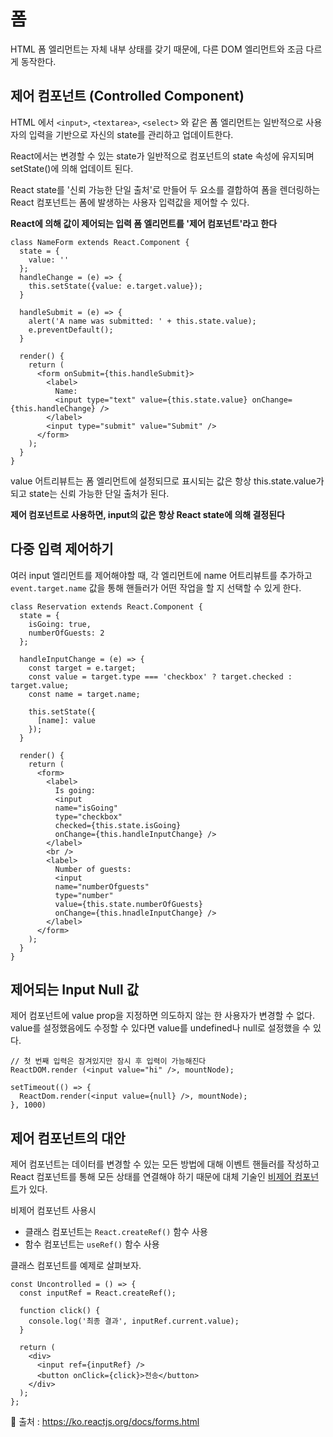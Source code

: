 # 폼

HTML 폼 엘리먼트는 자체 내부 상태를 갖기 때문에, 다른 DOM 엘리먼트와 조금 다르게 동작한다.

## 제어 컴포넌트 (Controlled Component)

HTML 에서 `<input>`, `<textarea>`, `<select>` 와 같은 폼 엘리먼트는 일반적으로 사용자의 입력을 기반으로 자신의 state를 관리하고 업데이트한다.

React에서는 변경할 수 있는 state가 일반적으로 컴포넌트의 state 속성에 유지되며 setState()에 의해 업데이트 된다.

React state를 '신뢰 가능한 단일 출처'로 만들어 두 요소를 결합하여 폼을 렌더링하는 React 컴포넌트는 폼에 발생하는 사용자 입력값을 제어할 수 있다.

**React에 의해 값이 제어되는 입력 폼 엘리먼트를 '제어 컴포넌트'라고 한다**

```JSX
class NameForm extends React.Component {
  state = {
    value: ''
  };
  handleChange = (e) => {
    this.setState({value: e.target.value});
  }

  handleSubmit = (e) => {
    alert('A name was submitted: ' + this.state.value);
    e.preventDefault();
  }

  render() {
    return (
      <form onSubmit={this.handleSubmit}>
        <label>
          Name:
          <input type="text" value={this.state.value} onChange={this.handleChange} />
        </label>
        <input type="submit" value="Submit" />
      </form>
    );
  }
}
```

value 어트리뷰트는 폼 엘리먼트에 설정되므로 표시되는 값은 항상 this.state.value가 되고 state는 신뢰 가능한 단일 출처가 된다.

**제어 컴포넌트로 사용하면, input의 값은 항상 React state에 의해 결정된다**

## 다중 입력 제어하기

여러 input 엘리먼트를 제어해야할 때, 각 엘리먼트에 name 어트리뷰트를 추가하고 `event.target.name` 값을 통해 핸들러가 어떤 작업을 할 지 선택할 수 있게 한다.

```JSX
class Reservation extends React.Component {
  state = {
    isGoing: true,
    numberOfGuests: 2
  };

  handleInputChange = (e) => {
    const target = e.target;
    const value = target.type === 'checkbox' ? target.checked : target.value;
    const name = target.name;

    this.setState({
      [name]: value
    });
  }

  render() {
    return (
      <form>
        <label>
          Is going:
          <input
          name="isGoing"
          type="checkbox"
          checked={this.state.isGoing}
          onChange={this.handleInputChange} />
        </label>
        <br />
        <label>
          Number of guests:
          <input
          name="numberOfguests"
          type="number"
          value={this.state.numberOfGuests}
          onChange={this.hnadleInputChange} />
        </label>
      </form>
    );
  }
}
```

## 제어되는 Input Null 값

제어 컴포넌트에 value prop을 지정하면 의도하지 않는 한 사용자가 변경할 수 없다. value를 설정했음에도 수정할 수 있다면 value를 undefined나 null로 설정했을 수 있다.

```JSX
// 첫 번째 입력은 잠겨있지만 잠시 후 입력이 가능해진다
ReactDOM.render (<input value="hi" />, mountNode);

setTimeout(() => {
  ReactDom.render(<input value={null} />, mountNode);
}, 1000)
```

## 제어 컴포넌트의 대안

제어 컴포넌트는 데이터를 변경할 수 있는 모든 방법에 대해 이벤트 핸들러를 작성하고 React 컴포넌트를 통해 모든 상태를 연결해야 하기 때문에 대체 기술인 [비제어 컴포넌트](https://ko.reactjs.org/docs/uncontrolled-components.html)가 있다.

비제어 컴포넌트 사용시

- 클래스 컴포넌트는 `React.createRef()` 함수 사용
- 함수 컴포넌트는 `useRef()` 함수 사용

클래스 컴포넌트를 예제로 살펴보자.

```JSX
const Uncontrolled = () => {
  const inputRef = React.createRef();

  function click() {
    console.log('최종 결과', inputRef.current.value);
  }

  return (
    <div>
      <input ref={inputRef} />
      <button onClick={click}>전송</button>
    </div>
  );
};
```

🎯 출처 : https://ko.reactjs.org/docs/forms.html
